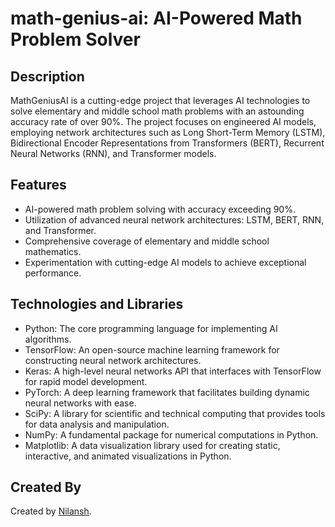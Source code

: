 # math-genius-ai: AI-Powered Math Problem Solver

## Description

MathGeniusAI is a cutting-edge project that leverages AI technologies to solve elementary and middle school math problems with an astounding accuracy rate of over 90%. The project focuses on engineered AI models, employing  network architectures such as Long Short-Term Memory (LSTM), Bidirectional Encoder Representations from Transformers (BERT), Recurrent Neural Networks (RNN), and Transformer models.

## Features

- AI-powered math problem solving with accuracy exceeding 90%.
- Utilization of advanced neural network architectures: LSTM, BERT, RNN, and Transformer.
- Comprehensive coverage of elementary and middle school mathematics.
- Experimentation with cutting-edge AI models to achieve exceptional performance.

## Technologies and Libraries

- Python: The core programming language for implementing AI algorithms.
- TensorFlow: An open-source machine learning framework for constructing neural network architectures.
- Keras: A high-level neural networks API that interfaces with TensorFlow for rapid model development.
- PyTorch: A deep learning framework that facilitates building dynamic neural networks with ease.
- SciPy: A library for scientific and technical computing that provides tools for data analysis and manipulation.
- NumPy: A fundamental package for numerical computations in Python.
- Matplotlib: A data visualization library used for creating static, interactive, and animated visualizations in Python.

## Created By

Created by [Nilansh](https://github.com/ndg24).






